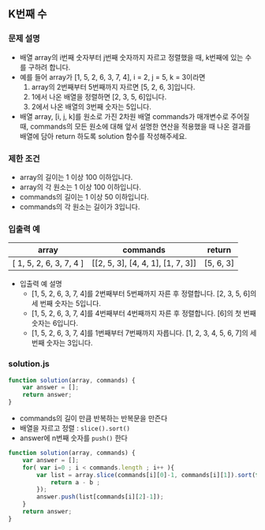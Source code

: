 ## K번째 수

### 문제 설명
- 배열 array의 i번째 숫자부터 j번째 숫자까지 자르고 정렬했을 때, k번째에 있는 수를 구하려 합니다.
- 예를 들어 array가 [1, 5, 2, 6, 3, 7, 4], i = 2, j = 5, k = 3이라면
    1. array의 2번째부터 5번째까지 자르면 [5, 2, 6, 3]입니다.
    2. 1에서 나온 배열을 정렬하면 [2, 3, 5, 6]입니다.
    3. 2에서 나온 배열의 3번째 숫자는 5입니다.
- 배열 array, [i, j, k]를 원소로 가진 2차원 배열 commands가 매개변수로 주어질 때, commands의 모든 원소에 대해 앞서 설명한 연산을 적용했을 때 나온 결과를 배열에 담아 return 하도록 solution 함수를 작성해주세요.

### 제한 조건
- array의 길이는 1 이상 100 이하입니다.
- array의 각 원소는 1 이상 100 이하입니다.
- commands의 길이는 1 이상 50 이하입니다.
- commands의 각 원소는 길이가 3입니다.

### 입출력 예
array|commands|return
|--------------------|--------------------------|-----------------------|
[ 1, 5, 2, 6, 3, 7, 4 ]	| [[2, 5, 3], [4, 4, 1], [1, 7, 3]]	| [5, 6, 3]
- 입출력 예 설명
    - [1, 5, 2, 6, 3, 7, 4]를 2번째부터 5번째까지 자른 후 정렬합니다. [2, 3, 5, 6]의 세 번째 숫자는 5입니다.
    - [1, 5, 2, 6, 3, 7, 4]를 4번째부터 4번째까지 자른 후 정렬합니다. [6]의 첫 번째 숫자는 6입니다.
    - [1, 5, 2, 6, 3, 7, 4]를 1번째부터 7번째까지 자릅니다. [1, 2, 3, 4, 5, 6, 7]의 세 번째 숫자는 3입니다.

###  solution.js
```javascript
function solution(array, commands) {
    var answer = [];
    return answer;
}
```
- commands의 길이 만큼 반복하는 반복문을 만즌다
- 배열을 자르고 정렬 : `slice()`<!--시작점 끝점-->`.sort()`<!--오름차순 정렬-->
- answer에 n번째 숫자를 `push()` 한다
```javascript
function solution(array, commands) {
    var answer = [];
    for( var i=0 ; i < commands.length ; i++ ){
        var list = array.slice(commands[i][0]-1, commands[i][1]).sort(function(a,b){
            return a - b ;
        });
        answer.push(list[commands[i][2]-1]);
    }
    return answer;
}
```
